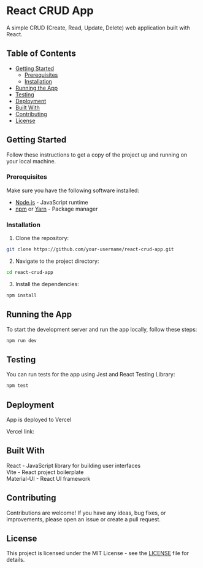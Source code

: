 # React CRUD App

A simple CRUD (Create, Read, Update, Delete) web application built with React.

## Table of Contents

- [Getting Started](#getting-started)
  - [Prerequisites](#prerequisites)
  - [Installation](#installation)
- [Running the App](#running-the-app)
- [Testing](#testing)
- [Deployment](#deployment)
- [Built With](#built-with)
- [Contributing](#contributing)
- [License](#license)

## Getting Started

Follow these instructions to get a copy of the project up and running on your local machine.

### Prerequisites

Make sure you have the following software installed:

- [Node.js](https://nodejs.org/) - JavaScript runtime
- [npm](https://www.npmjs.com/) or [Yarn](https://yarnpkg.com/) - Package manager

### Installation

1. Clone the repository:

```bash
git clone https://github.com/your-username/react-crud-app.git
```

2. Navigate to the project directory:

```bash
cd react-crud-app
```

3. Install the dependencies:

```bash
npm install
```

## Running the App

To start the development server and run the app locally, follow these steps:

```bash
npm run dev
```

## Testing

You can run tests for the app using Jest and React Testing Library:

```bash
npm test
```

## Deployment

App is deployed to Vercel<br>

Vercel link:

## Built With

React - JavaScript library for building user interfaces<br>
Vite - React project boilerplate<br>
Material-UI - React UI framework<br>

## Contributing

Contributions are welcome! If you have any ideas, bug fixes, or improvements, please open an issue or create a pull request.

## License

This project is licensed under the MIT License - see the [LICENSE](LICENSE) file for details.
